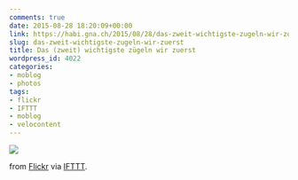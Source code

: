 ```yaml
---
comments: true
date: 2015-08-28 18:20:09+00:00
link: https://habi.gna.ch/2015/08/28/das-zweit-wichtigste-zugeln-wir-zuerst/
slug: das-zweit-wichtigste-zugeln-wir-zuerst
title: Das (zweit) wichtigste zügeln wir zuerst
wordpress_id: 4022
categories:
- moblog
- photos
tags:
- flickr
- IFTTT
- moblog
- velocontent
---
```


![](http://ift.tt/1hlyhGS)  

  

from [Flickr](http://flic.kr/p/xUZYiQ) via [IFTTT](http://ift.tt/1c4nCfM).
